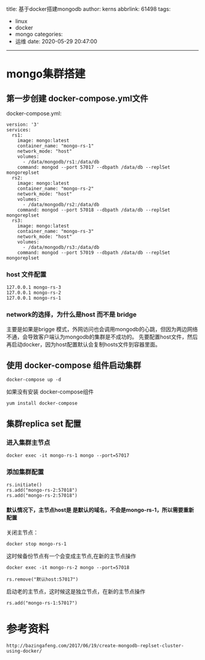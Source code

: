 title: 基于docker搭建mongodb
author: kerns
abbrlink: 61498
tags:
  - linux
  - docker
  - mongo
categories:
  - 运维
date: 2020-05-29 20:47:00
---
# mongo集群搭建

## 第一步创建 docker-compose.yml文件

docker-compose.yml: 
```
version: '3'
services:
  rs1:
    image: mongo:latest
    container_name: "mongo-rs-1"
    network_mode: "host"
    volumes:
      - /data/mongodb/rs1:/data/db
    command: mongod --port 57017 --dbpath /data/db --replSet mongoreplset
  rs2:
    image: mongo:latest
    container_name: "mongo-rs-2"
    network_mode: "host"
    volumes:
      - /data/mongodb/rs2:/data/db
    command: mongod --port 57018 --dbpath /data/db --replSet mongoreplset
  rs3:
    image: mongo:latest
    container_name: "mongo-rs-3"
    network_mode: "host"
    volumes:
      - /data/mongodb/rs3:/data/db
    command: mongod --port 57019 --dbpath /data/db --replSet mongoreplset

```

### host 文件配置

```
127.0.0.1 mongo-rs-3
127.0.0.1 mongo-rs-2
127.0.0.1 mongo-rs-1
```

### network的选择，为什么是host 而不是 bridge

主要是如果是brigge 模式，外网访问也会调用mongodb的心跳，但因为两边网络不通，会导致客户端认为mongodb的集群是不成功的。
先要配置host文件，然后再启动docker，因为host配置默认会复制hosts文件到容器里面。

## 使用 docker-compose 组件启动集群

```
docker-compose up -d
```

如果没有安装 docker-compose组件

```
yum install docker-compose
```

## 集群replica set 配置

### 进入集群主节点

```
docker exec -it mongo-rs-1 mongo --port=57017
```


### 添加集群配置

```
rs.initiate()
rs.add("mongo-rs-2:57018")
rs.add("mongo-rs-2:57018")
```

#### 默认情况下，主节点host是 是默认的域名，不会是mongo-rs-1，所以需要重新配置

关闭主节点：

```
docker stop mongo-rs-1
```

这时候备份节点有一个会变成主节点,在新的主节点操作

```
docker exec -it mongo-rs-2 mongo --port=57018

rs.remove("默认host:57017")

```

启动老的主节点，这时候这是独立节点，在新的主节点操作

```
rs.add("mongo-rs-1:57017")
```



# 参考资料

```
http://bazingafeng.com/2017/06/19/create-mongodb-replset-cluster-using-docker/
```